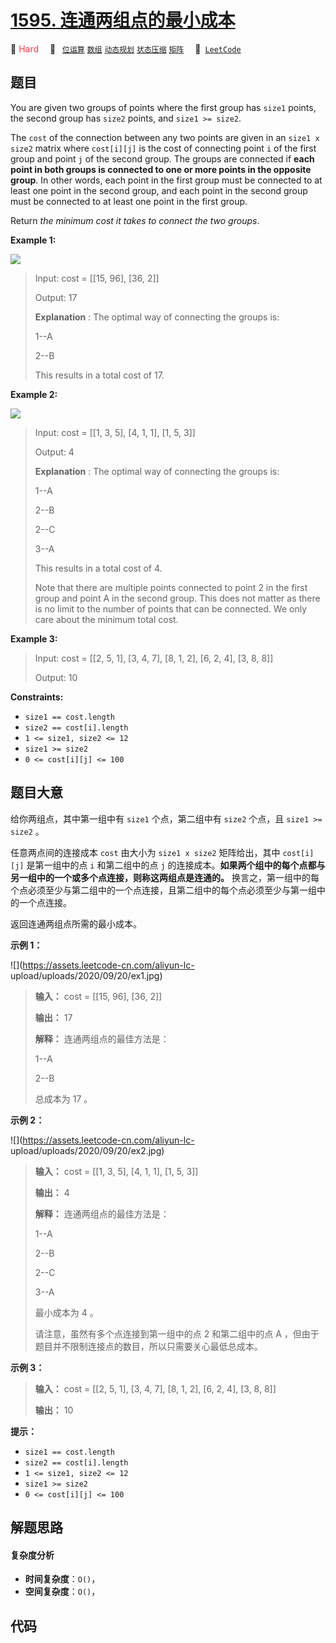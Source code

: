 # [1595. 连通两组点的最小成本](https://leetcode.com/problems/minimum-cost-to-connect-two-groups-of-points)

🔴 <font color=#ff334b>Hard</font>&emsp; 🔖&ensp; [`位运算`](/leetcode-js/outline/tag/bit-manipulation.md) [`数组`](/leetcode-js/outline/tag/array.md) [`动态规划`](/leetcode-js/outline/tag/dynamic-programming.md) [`状态压缩`](/leetcode-js/outline/tag/bitmask.md) [`矩阵`](/leetcode-js/outline/tag/matrix.md)&emsp; 🔗&ensp;[`LeetCode`](https://leetcode.com/problems/minimum-cost-to-connect-two-groups-of-points)

## 题目

You are given two groups of points where the first group has `size1` points,
the second group has `size2` points, and `size1 >= size2`.

The `cost` of the connection between any two points are given in an `size1 x
size2` matrix where `cost[i][j]` is the cost of connecting point `i` of the
first group and point `j` of the second group. The groups are connected if
**each point in both groups is connected to one or more points in the opposite
group**. In other words, each point in the first group must be connected to at
least one point in the second group, and each point in the second group must
be connected to at least one point in the first group.

Return _the minimum cost it takes to connect the two groups_.



**Example 1:**

![](https://assets.leetcode.com/uploads/2020/09/03/ex1.jpg)

> Input: cost = [[15, 96], [36, 2]]
> 
> Output: 17
> 
> **Explanation** : The optimal way of connecting the groups is:
> 
> 1--A
> 
> 2--B
> 
> This results in a total cost of 17.

**Example 2:**

![](https://assets.leetcode.com/uploads/2020/09/03/ex2.jpg)

> Input: cost = [[1, 3, 5], [4, 1, 1], [1, 5, 3]]
> 
> Output: 4
> 
> **Explanation** : The optimal way of connecting the groups is:
> 
> 1--A
> 
> 2--B
> 
> 2--C
> 
> 3--A
> 
> This results in a total cost of 4.
> 
> Note that there are multiple points connected to point 2 in the first group and point A in the second group. This does not matter as there is no limit to the number of points that can be connected. We only care about the minimum total cost.

**Example 3:**

> Input: cost = [[2, 5, 1], [3, 4, 7], [8, 1, 2], [6, 2, 4], [3, 8, 8]]
> 
> Output: 10

**Constraints:**

  * `size1 == cost.length`
  * `size2 == cost[i].length`
  * `1 <= size1, size2 <= 12`
  * `size1 >= size2`
  * `0 <= cost[i][j] <= 100`


## 题目大意

给你两组点，其中第一组中有 `size1` 个点，第二组中有 `size2` 个点，且 `size1 >= size2` 。

任意两点间的连接成本 `cost` 由大小为 `size1 x size2` 矩阵给出，其中 `cost[i][j]` 是第一组中的点 `i`
和第二组中的点 `j` 的连接成本。**如果两个组中的每个点都与另一组中的一个或多个点连接，则称这两组点是连通的。**
换言之，第一组中的每个点必须至少与第二组中的一个点连接，且第二组中的每个点必须至少与第一组中的一个点连接。

返回连通两组点所需的最小成本。



**示例 1：**

![](https://assets.leetcode-cn.com/aliyun-lc-
upload/uploads/2020/09/20/ex1.jpg)

> 
> 
> 
> 
> 
> **输入：** cost = [[15, 96], [36, 2]]
> 
> **输出：** 17
> 
> **解释：** 连通两组点的最佳方法是：
> 
> 1--A
> 
> 2--B
> 
> 总成本为 17 。
> 
> 

**示例 2：**

![](https://assets.leetcode-cn.com/aliyun-lc-
upload/uploads/2020/09/20/ex2.jpg)

> 
> 
> 
> 
> 
> **输入：** cost = [[1, 3, 5], [4, 1, 1], [1, 5, 3]]
> 
> **输出：** 4
> 
> **解释：** 连通两组点的最佳方法是：
> 
> 1--A
> 
> 2--B
> 
> 2--C
> 
> 3--A
> 
> 最小成本为 4 。
> 
> 请注意，虽然有多个点连接到第一组中的点 2 和第二组中的点 A ，但由于题目并不限制连接点的数目，所以只需要关心最低总成本。

**示例 3：**

> 
> 
> 
> 
> 
> **输入：** cost = [[2, 5, 1], [3, 4, 7], [8, 1, 2], [6, 2, 4], [3, 8, 8]]
> 
> **输出：** 10
> 
> 



**提示：**

  * `size1 == cost.length`
  * `size2 == cost[i].length`
  * `1 <= size1, size2 <= 12`
  * `size1 >= size2`
  * `0 <= cost[i][j] <= 100`


## 解题思路

#### 复杂度分析

- **时间复杂度**：`O()`，
- **空间复杂度**：`O()`，

## 代码

```javascript

```